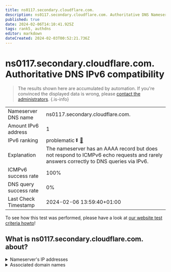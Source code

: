 ```yaml
---
title: ns0117.secondary.cloudflare.com.
description: ns0117.secondary.cloudflare.com. Authoritative DNS Nameserver IPv6 compatibility
published: true
date: 2024-02-06T14:10:41.925Z
tags: rank5, authdns
editor: markdown
dateCreated: 2024-02-03T00:52:21.736Z
---
```


# ns0117.secondary.cloudflare.com. Authoritative DNS IPv6 compatibility

> The results shown here are accumulated by automation. If you're convinced the displayed data is wrong, please [contact the administrators](/howto/chat). 
{.is-info}




|   |   |
| - | - |
| Nameserver DNS name | ns0117.secondary.cloudflare.com.
| Amount IPv6 address | 1
| IPv6 ranking | problematic :arrow_double_down: [🔗](/howto/ranking) |
| Explanation | The nameserver has an AAAA record but does not respond to ICMPv6 echo requests and rarely answers correctly to DNS queries via IPv6. |
| ICMPv6 success rate | 100%|
| DNS query success rate | 0% |
| Last Check Timestamp | 2024-02-06 13:59:40+01:00 |

To see how this test was performed, please have a look at [our website test criteria howto](/howto/testcriteria/authdns)!


## What is ns0117.secondary.cloudflare.com. about?




<details>
<summary>Nameserver's IP addresses</summary>

2606:4700:51::a29f:2076

</details>



<details>
<summary>Associated domain names</summary>

www.amd.com

</details>
